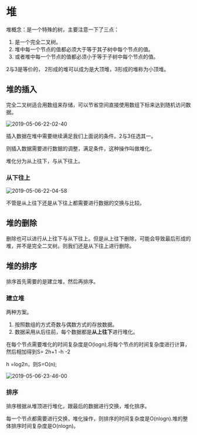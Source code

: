 # 堆

堆概念：是一个特殊的树，主要注意一下了三点：

1. 是一个完全二叉树。
2. 堆中每一个节点的值都必须大于等于其子树中每个节点的值。
3. 或者堆中每一个节点的值都必须小于等于子树中每个节点的值。

2与3是等价的， 2形成的堆可以成为是大顶堆，3形成的堆称为小顶堆。

## 堆的插入

完全二叉树适合用数组来存储，可以节省空间直接使用数组下标来达到随机访问数据。

![2019-05-06-22-02-40](http://jikelearn.cn/2019-05-06-22-02-40.png)

插入数据在堆中需要继续满足我们上面说的条件。2与3任选其一。

则插入数据需要进行数据的调整，满足条件，这种操作叫做堆化。

堆化分为从上往下，与从下往上。

### 从下往上

![2019-05-06-22-04-58](http://jikelearn.cn/2019-05-06-22-04-58.png)

不管是从上往下还是从下往上都需要进行数据的交换与比较。

## 堆的删除

删除也可以进行从上往下与从下往上。但是从上往下删除，可能会导致最后形成的堆，并不是完全二叉树。则我们还是从下往上进行删除。

## 堆的排序

排序首先需要的是建立堆，然后再排序。

### 建立堆

两种方案。

1. 按照数组的方式奇数与偶数方式的存放数据。
2. 数据采用从后往前，每个数据都是**从上往下**进行堆化。

在每个节点需要堆化的时间复杂度是O(logn),将每个节点的时间复杂度进行计算，然后相加得到S= 2h+1 -h -2

h =log2n，则S=O(n);

![2019-05-06-23-46-00](http://jikelearn.cn/2019-05-06-23-46-00.png)

### 排序

排序根据从堆顶进行堆化，跟最后的数据进行交换，堆化排序。

每一个节点都需要进行交换，堆化操作，则排序的时间复杂度是O(nlogn).堆的整体排序时间复杂度是O(nlogn)。

